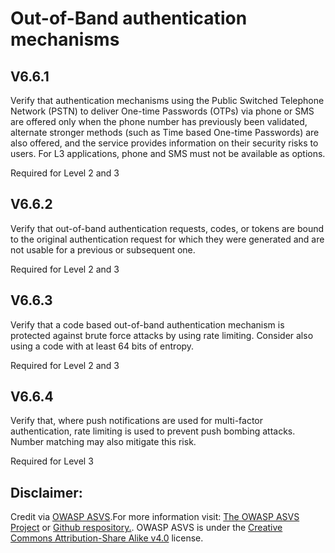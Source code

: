 #  Out-of-Band authentication mechanisms
## V6.6.1

Verify that authentication mechanisms using the Public Switched Telephone Network (PSTN) to deliver One-time Passwords (OTPs) via phone or SMS are offered only when the phone number has previously been validated, alternate stronger methods (such as Time based One-time Passwords) are also offered, and the service provides information on their security risks to users. For L3 applications, phone and SMS must not be available as options.

Required for Level 2 and 3

## V6.6.2

Verify that out-of-band authentication requests, codes, or tokens are bound to the original authentication request for which they were generated and are not usable for a previous or subsequent one.

Required for Level 2 and 3

## V6.6.3

Verify that a code based out-of-band authentication mechanism is protected against brute force attacks by using rate limiting. Consider also using a code with at least 64 bits of entropy.

Required for Level 2 and 3

## V6.6.4

Verify that, where push notifications are used for multi-factor authentication, rate limiting is used to prevent push bombing attacks. Number matching may also mitigate this risk.

Required for Level 3

## Disclaimer:

Credit via [OWASP ASVS](https://owasp.org/www-project-application-security-verification-standard/).For more information visit: [The OWASP ASVS Project](https://owasp.org/www-project-application-security-verification-standard/) or [Github respository.](https://github.com/OWASP/ASVS). OWASP ASVS is under the [Creative Commons Attribution-Share Alike v4.0](https://github.com/OWASP/ASVS/blob/v5.0.0/LICENSE.md) license.


